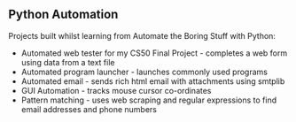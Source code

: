 ## Python Automation

Projects built whilst learning from Automate the Boring Stuff with Python:

* Automated web tester for my CS50 Final Project - completes a web form using data from a text file
* Automated program launcher - launches commonly used programs
* Automated email - sends rich html email with attachments using smtplib
* GUI Automation - tracks mouse cursor co-ordinates 
* Pattern matching - uses web scraping and regular expressions to find email addresses and phone numbers
